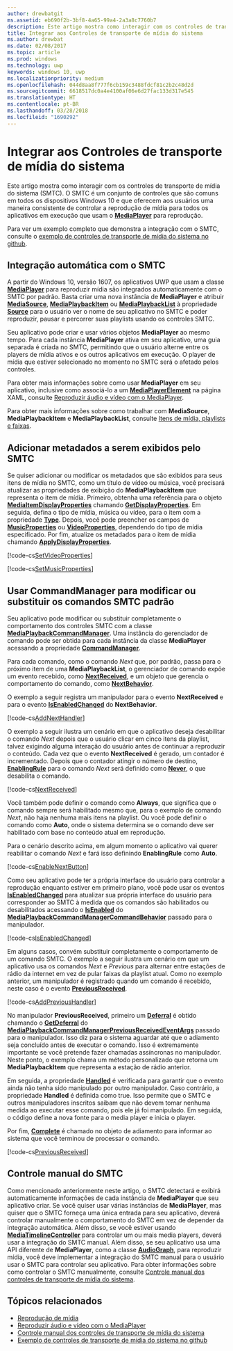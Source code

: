 ```yaml
---
author: drewbatgit
ms.assetid: eb690f2b-3bf8-4a65-99a4-2a3a8c7760b7
description: Este artigo mostra como interagir com os controles de transporte de mídia do sistema.
title: Integrar aos Controles de transporte de mídia do sistema
ms.author: drewbat
ms.date: 02/08/2017
ms.topic: article
ms.prod: windows
ms.technology: uwp
keywords: windows 10, uwp
ms.localizationpriority: medium
ms.openlocfilehash: 044d8aa8f777f6cb159c3488fdcf81c2b2c48d2d
ms.sourcegitcommit: 6618517dc0a4e4100af06e6d27fac133d317e545
ms.translationtype: HT
ms.contentlocale: pt-BR
ms.lasthandoff: 03/28/2018
ms.locfileid: "1690292"
---
```

# <a name="integrate-with-the-system-media-transport-controls"></a>Integrar aos Controles de transporte de mídia do sistema

Este artigo mostra como interagir com os controles de transporte de mídia do sistema (SMTC). O SMTC é um conjunto de controles que são comuns em todos os dispositivos Windows 10 e que oferecem aos usuários uma maneira consistente de controlar a reprodução de mídia para todos os aplicativos em execução que usam o [**MediaPlayer**](https://msdn.microsoft.com/library/windows/apps/Windows.Media.Playback.MediaPlayer) para reprodução.

Para ver um exemplo completo que demonstra a integração com o SMTC, consulte o [exemplo de controles de transporte de mídia do sistema no github](https://github.com/Microsoft/Windows-universal-samples/tree/dev/Samples/SystemMediaTransportControls).
                    
## <a name="automatic-integration-with-smtc"></a>Integração automática com o SMTC
A partir do Windows 10, versão 1607, os aplicativos UWP que usam a classe [**MediaPlayer**](https://msdn.microsoft.com/library/windows/apps/Windows.Media.Playback.MediaPlayer) para reproduzir mídia são integrados automaticamente com o SMTC por padrão. Basta criar uma nova instância de **MediaPlayer** e atribuir [**MediaSource**](https://msdn.microsoft.com/library/windows/apps/Windows.Media.Core.MediaSource), [**MediaPlaybackItem**](https://msdn.microsoft.com/library/windows/apps/Windows.Media.Playback.MediaPlaybackItem) ou [**MediaPlaybackList**](https://msdn.microsoft.com/library/windows/apps/Windows.Media.Playback.MediaPlaybackList) à propriedade [**Source**](https://msdn.microsoft.com/library/windows/apps/Windows.Media.Playback.MediaPlayer.Source) para o usuário ver o nome de seu aplicativo no SMTC e poder reproduzir, pausar e percorrer suas playlists usando os controles SMTC. 

Seu aplicativo pode criar e usar vários objetos **MediaPlayer** ao mesmo tempo. Para cada instância **MediaPlayer** ativa em seu aplicativo, uma guia separada é criada no SMTC, permitindo que o usuário alterne entre os players de mídia ativos e os outros aplicativos em execução. O player de mídia que estiver selecionado no momento no SMTC será o afetado pelos controles.

Para obter mais informações sobre como usar **MediaPlayer** em seu aplicativo, inclusive como associá-lo a um [**MediaPlayerElement**](https://msdn.microsoft.com/library/windows/apps/Windows.UI.Xaml.Controls.MediaPlayerElement) na página XAML, consulte [Reproduzir áudio e vídeo com o MediaPlayer](play-audio-and-video-with-mediaplayer.md). 

Para obter mais informações sobre como trabalhar com **MediaSource**, **MediaPlaybackItem** e **MediaPlaybackList**, consulte [Itens de mídia, playlists e faixas](media-playback-with-mediasource.md).

## <a name="add-metadata-to-be-displayed-by-the-smtc"></a>Adicionar metadados a serem exibidos pelo SMTC
Se quiser adicionar ou modificar os metadados que são exibidos para seus itens de mídia no SMTC, como um título de vídeo ou música, você precisará atualizar as propriedades de exibição do **MediaPlaybackItem** que representa o item de mídia. Primeiro, obtenha uma referência para o objeto [**MediaItemDisplayProperties**](https://msdn.microsoft.com/library/windows/apps/Windows.Media.Playback.MediaItemDisplayProperties) chamando [**GetDisplayProperties**](https://msdn.microsoft.com/library/windows/apps/Windows.Media.Playback.MediaPlaybackItem.GetDisplayProperties). Em seguida, defina o tipo de mídia, música ou vídeo, para o item com a propriedade [**Type**](https://msdn.microsoft.com/library/windows/apps/Windows.Media.Playback.MediaItemDisplayProperties.Type). Depois, você pode preencher os campos de [**MusicProperties**](https://msdn.microsoft.com/library/windows/apps/Windows.Media.Playback.MediaItemDisplayProperties.MusicProperties) ou [**VideoProperties**](https://msdn.microsoft.com/library/windows/apps/Windows.Media.Playback.MediaItemDisplayProperties.VideoProperties), dependendo do tipo de mídia especificado. Por fim, atualize os metadados para o item de mídia chamando [**ApplyDisplayProperties**](https://msdn.microsoft.com/library/windows/apps/mt489923).

[!code-cs[SetVideoProperties](./code/MediaSource_RS1/cs/MainPage.xaml.cs#SnippetSetVideoProperties)]

[!code-cs[SetMusicProperties](./code/MediaSource_RS1/cs/MainPage.xaml.cs#SnippetSetMusicProperties)]

## <a name="use-commandmanager-to-modify-or-override-the-default-smtc-commands"></a>Usar CommandManager para modificar ou substituir os comandos SMTC padrão
Seu aplicativo pode modificar ou substituir completamente o comportamento dos controles SMTC com a classe [**MediaPlaybackCommandManager**](https://msdn.microsoft.com/library/windows/apps/Windows.Media.Playback.MediaPlaybackCommandManager). Uma instância do gerenciador de comando pode ser obtida para cada instância da classe **MediaPlayer** acessando a propriedade [**CommandManager**](https://msdn.microsoft.com/library/windows/apps/Windows.Media.Playback.MediaPlayer.CommandManager).

Para cada comando, como o comando *Next* que, por padrão, passa para o próximo item de uma **MediaPlaybackList**, o gerenciador de comando expõe um evento recebido, como [**NextReceived**](https://msdn.microsoft.com/library/windows/apps/Windows.Media.Playback.MediaPlaybackCommandManager.NextReceived), e um objeto que gerencia o comportamento do comando, como [**NextBehavior**](https://msdn.microsoft.com/library/windows/apps/Windows.Media.Playback.MediaPlaybackCommandManager.NextBehavior). 

O exemplo a seguir registra um manipulador para o evento **NextReceived** e para o evento [**IsEnabledChanged**](https://msdn.microsoft.com/library/windows/apps/Windows.Media.Playback.MediaPlaybackCommandManagerCommandBehavior.IsEnabledChanged) do **NextBehavior**.

[!code-cs[AddNextHandler](./code/SMTC_RS1/cs/MainPage.xaml.cs#SnippetAddNextHandler)]

O exemplo a seguir ilustra um cenário em que o aplicativo deseja desabilitar o comando *Next* depois que o usuário clicar em cinco itens da playlist, talvez exigindo alguma interação do usuário antes de continuar a reproduzir o conteúdo. Cada vez que o evento **NextReceived** é gerado, um contador é incrementado. Depois que o contador atingir o número de destino, [**EnablingRule**](https://msdn.microsoft.com/library/windows/apps/Windows.Media.Playback.MediaPlaybackCommandManagerCommandBehavior.EnablingRule) para o comando *Next* será definido como [**Never**](https://msdn.microsoft.com/library/windows/apps/Windows.Media.Playback.MediaCommandEnablingRule), o que desabilita o comando. 

[!code-cs[NextReceived](./code/SMTC_RS1/cs/MainPage.xaml.cs#SnippetNextReceived)]

Você também pode definir o comando como **Always**, que significa que o comando sempre será habilitado mesmo que, para o exemplo de comando *Next*, não haja nenhuma mais itens na playlist. Ou você pode definir o comando como **Auto**, onde o sistema determina se o comando deve ser habilitado com base no conteúdo atual em reprodução.

Para o cenário descrito acima, em algum momento o aplicativo vai querer reabilitar o comando *Next* e fará isso definindo **EnablingRule** como **Auto**.

[!code-cs[EnableNextButton](./code/SMTC_RS1/cs/MainPage.xaml.cs#SnippetEnableNextButton)]

Como seu aplicativo pode ter a própria interface do usuário para controlar a reprodução enquanto estiver em primeiro plano, você pode usar os eventos [**IsEnabledChanged**](https://msdn.microsoft.com/library/windows/apps/Windows.Media.Playback.MediaPlaybackCommandManagerCommandBehavior.IsEnabledChanged) para atualizar sua própria interface do usuário para corresponder ao SMTC à medida que os comandos são habilitados ou desabilitados acessando o [**IsEnabled**](https://msdn.microsoft.com/library/windows/apps/Windows.Media.Playback.MediaPlaybackCommandManagerCommandBehavior.IsEnabled) do [**MediaPlaybackCommandManagerCommandBehavior**](https://msdn.microsoft.com/library/windows/apps/Windows.Media.Playback.MediaPlaybackCommandManagerCommandBehavior) passado para o manipulador.

[!code-cs[IsEnabledChanged](./code/SMTC_RS1/cs/MainPage.xaml.cs#SnippetIsEnabledChanged)]

Em alguns casos, convém substituir completamente o comportamento de um comando SMTC. O exemplo a seguir ilustra um cenário em que um aplicativo usa os comandos *Next* e *Previous* para alternar entre estações de rádio da internet em vez de pular faixas da playlist atual. Como no exemplo anterior, um manipulador é registrado quando um comando é recebido, neste caso é o evento [**PreviousReceived**](https://msdn.microsoft.com/library/windows/apps/Windows.Media.Playback.MediaPlaybackCommandManager.PreviousReceived).

[!code-cs[AddPreviousHandler](./code/SMTC_RS1/cs/MainPage.xaml.cs#SnippetAddPreviousHandler)]

No manipulador **PreviousReceived**, primeiro um [**Deferral**](https://msdn.microsoft.com/library/windows/apps/Windows.Foundation.Deferral) é obtido chamando o [**GetDeferral**](https://msdn.microsoft.com/library/windows/apps/Windows.Media.Playback.MediaPlaybackCommandManagerPreviousReceivedEventArgs.GetDeferral) do [**MediaPlaybackCommandManagerPreviousReceivedEventArgs**](https://msdn.microsoft.com/library/windows/apps/Windows.Media.Playback.MediaPlaybackCommandManagerPreviousReceivedEventArgs) passado para o manipulador. Isso diz para o sistema aguardar até que o adiamento seja concluído antes de executar o comando. Isso é extremamente importante se você pretende fazer chamadas assíncronas no manipulador. Neste ponto, o exemplo chama um método personalizado que retorna um **MediaPlaybackItem** que representa a estação de rádio anterior.

Em seguida, a propriedade [**Handled**](https://msdn.microsoft.com/library/windows/apps/Windows.Media.Playback.MediaPlaybackCommandManagerPreviousReceivedEventArgs.Handled) é verificada para garantir que o evento ainda não tenha sido manipulado por outro manipulador. Caso contrário, a propriedade **Handled** é definida como true. Isso permite que o SMTC e outros manipuladores inscritos saibam que não devem tomar nenhuma medida ao executar esse comando, pois ele já foi manipulado. Em seguida, o código define a nova fonte para o media player e inicia o player.

Por fim, [**Complete**](https://msdn.microsoft.com/library/windows/apps/Windows.Foundation.Deferral.Complete) é chamado no objeto de adiamento para informar ao sistema que você terminou de processar o comando.

[!code-cs[PreviousReceived](./code/SMTC_RS1/cs/MainPage.xaml.cs#SnippetPreviousReceived)]
                
## <a name="manual-control-of-the-smtc"></a>Controle manual do SMTC
Como mencionado anteriormente neste artigo, o SMTC detectará e exibirá automaticamente informações de cada instância de **MediaPlayer** que seu aplicativo criar. Se você quiser usar várias instâncias de **MediaPlayer**, mas quiser que o SMTC forneça uma única entrada para seu aplicativo, deverá controlar manualmente o comportamento do SMTC em vez de depender da integração automática. Além disso, se você estiver usando [**MediaTimelineController**](https://msdn.microsoft.com/library/windows/apps/Windows.Media.MediaTimelineController) para controlar um ou mais media players, deverá usar a integração do SMTC manual. Além disso, se seu aplicativo usa uma API diferente de **MediaPlayer**, como a classe [**AudioGraph**](https://msdn.microsoft.com/library/windows/apps/Windows.Media.Audio.AudioGraph), para reproduzir mídia, você deve implementar a integração do SMTC manual para o usuário usar o SMTC para controlar seu aplicativo. Para obter informações sobre como controlar o SMTC manualmente, consulte [Controle manual dos controles de transporte de mídia do sistema](system-media-transport-controls.md).



## <a name="related-topics"></a>Tópicos relacionados
* [Reprodução de mídia](media-playback.md)
* [Reproduzir áudio e vídeo com o MediaPlayer](play-audio-and-video-with-mediaplayer.md)
* [Controle manual dos controles de transporte de mídia do sistema](system-media-transport-controls.md)
* [Exemplo de controles de transporte de mídia do sistema no github](https://github.com/Microsoft/Windows-universal-samples/tree/dev/Samples/SystemMediaTransportControls)
 

 




